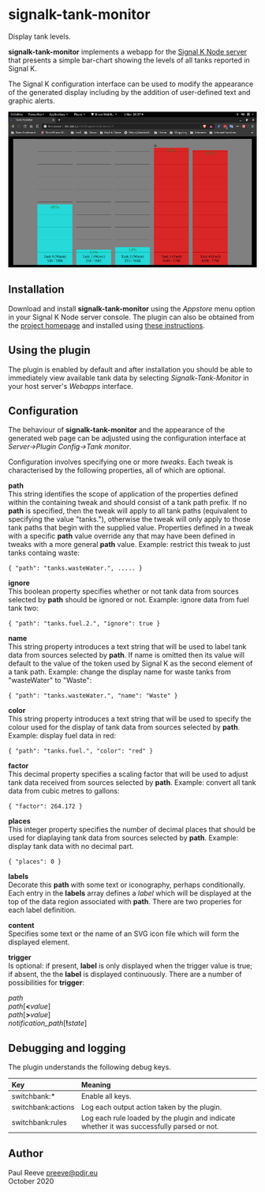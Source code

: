 # signalk-tank-monitor

Display tank levels.

__signalk-tank-monitor__ implements a webapp for the
[Signal K Node server](https://github.com/SignalK/signalk-server-node)
that presents a simple bar-chart showing the levels of all tanks
reported in Signal K.

The Signal K configuration interface can be used to modify the appearance
of the generated display including by the addition of user-defined text
and graphic alerts.

![Specimen screenshot](screenshot.png)

## Installation

Download and install __signalk-tank-monitor__ using the *Appstore* menu
option in your Signal K Node server console.
The plugin can also be obtained from the 
[project homepage](https://github.com/preeve9534/signalk-tank-monitor)
and installed using
[these instructions](https://github.com/SignalK/signalk-server-node/blob/master/SERVERPLUGINS.md).

## Using the plugin

The plugin is enabled by default and after installation you should be
able to immediately view available tank data by selecting
*Signalk-Tank-Monitor* in your host server's *Webapps* interface.

## Configuration

The behaviour of __signalk-tank-monitor__ and the appearance of the
generated web page can be adjusted using the configuration interface
at *Server->Plugin Config->Tank monitor*.

Configuration involves specifying one or more *tweaks*.
Each tweak is characterised by the following properties, all of which
are optional.

__path__\
This string identifies the scope of application of the properties
defined within the containing tweak and should consist of a tank path
prefix.
If no __path__ is specified, then the tweak will apply to all tank
paths (equivalent to specifying the value "tanks."), otherwise the
tweak will only apply to those tank paths that begin with the supplied
value.
Properties defined in a tweak with a specific __path__ value override
any that may have been defined in tweaks with a more general __path__
value.
Example: restrict this tweak to just tanks containg waste:
```
{ "path": "tanks.wasteWater.", ..... }
```

__ignore__\
This boolean property specifies whether or not tank data from sources
selected by __path__ should be ignored or not.
Example: ignore data from fuel tank two:
```
{ "path": "tanks.fuel.2.", "ignore": true }
```

__name__\
This string property introduces a text string that will be used to
label tank data from sources selected by __path__.
If name is omitted then its value will default to the value of the
token used by Signal K as the second element of a tank path.
Example: change the display name for waste tanks from "wasteWater"
to "Waste":
```
{ "path": "tanks.wasteWater.", "name": "Waste" }
```
 
__color__\
This string property introduces a text string that will be used to
specify the colour used for the display of tank data from sources
selected by __path__.
Example: display fuel data in red:
```
{ "path": "tanks.fuel.", "color": "red" }
```

__factor__\
This decimal property specifies a scaling factor that will be used to
adjust tank data received from sources selected by __path__.
Example: convert all tank data from cubic metres to gallons:
```
{ "factor": 264.172 }
```

__places__\
This integer property specifies the number of decimal places that
should be used for diaplaying tank data from sources selected by
__path__.
Example: display tank data with no decimal part.
```
{ "places": 0 }
```

__labels__\
Decorate this __path__ with some text or iconography, perhaps
conditionally.
Each entry in the __labels__ array defines a *label* which will be
displayed at the top of the data region associated with __path__.
There are two properies for each label definition.

__content__\
Specifies some text or the name of an SVG icon file which will form
the displayed element.

__trigger__\
Is optional: if present, __label__ is only displayed when the trigger
value is true; if absent, the the __label__ is displayed continuously.
There are a number of possibilities for __trigger__:

*path*\
*path*[__<__*value*]\
*path*[__>__*value*]\
*notification_path*[__!__*state*]

## Debugging and logging

The plugin understands the following debug keys.

| Key | Meaning                                                                                                   |
|:-------------------|:-------------------------------------------------------------------------------------------|
| switchbank:\*      | Enable all keys.                                                                           | 
| switchbank:actions | Log each output action taken by the plugin.                                                |
| switchbank:rules   | Log each rule loaded by the plugin and indicate whether it was successfully parsed or not. |

## Author

Paul Reeve <preeve@pdjr.eu>\
October 2020
<!--stackedit_data:
eyJoaXN0b3J5IjpbMjA2ODYyNzgwNF19
-->